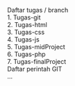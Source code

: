 Daftar tugas / branch   
      1. Tugas-git  
      2. Tugas-html  
      3. Tugas-css  
      4. Tugas-js  
      5. Tugas-midProject  
      6. Tugas-php  
      7. Tugas-finalProject  
Daftar perintah GIT  
...
